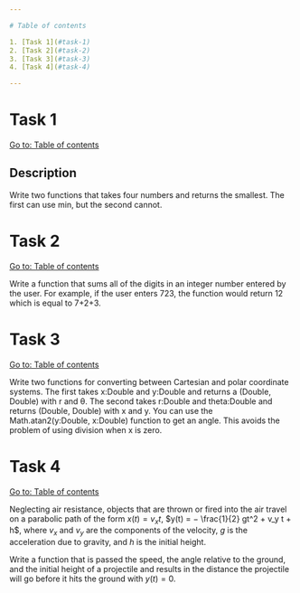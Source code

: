 ```yaml
---

# Table of contents

1. [Task 1](#task-1)
2. [Task 2](#task-2)
3. [Task 3](#task-3)
4. [Task 4](#task-4)

---
```


# Task 1

[Go to: Table of contents](#table-of-contents)

## Description

Write two functions that takes four numbers and returns the smallest. The first can use min, but the second cannot.

# Task 2

[Go to: Table of contents](#table-of-contents)

Write a function that sums all of the digits in an integer number entered by the user. For example, if the user enters 723, the function would return 12 which is equal to 7+2+3.

# Task 3

[Go to: Table of contents](#table-of-contents)

Write two functions for converting between Cartesian and polar coordinate systems. The first takes x:Double and y:Double and returns a (Double, Double) with r and θ. The second takes r:Double and theta:Double and returns (Double, Double) with x and y. You can use the Math.atan2(y:Double, x:Double) function to get an angle. This avoids the problem of using division when x is zero.

# Task 4

[Go to: Table of contents](#table-of-contents)

Neglecting air resistance, objects that are thrown or fired into the air travel on a parabolic path of the form $x(t) = v_x t$, $y(t) = − \frac{1}{2} gt^2 + v_y t + h$, where $v_x$ and $v_y$ are the components of the velocity, $g$ is the acceleration due to gravity, and $h$ is the initial height.

Write a function that is passed the speed, the angle relative to the ground, and the initial height of a projectile and results in the distance the projectile will go before it hits the ground with $y(t) = 0$.
